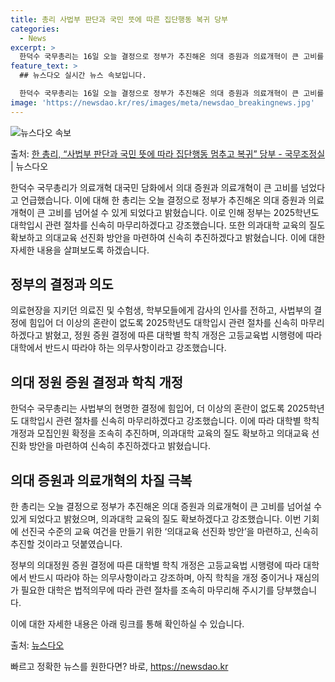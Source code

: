 ```yaml
---
title: 총리 사법부 판단과 국민 뜻에 따른 집단행동 복귀 당부
categories:
  - News
excerpt: >
  한덕수 국무총리는 16일 오늘 결정으로 정부가 추진해온 의대 증원과 의료개혁이 큰 고비를 넘어설 수 있게 되…
feature_text: >
  ## 뉴스다오 실시간 뉴스 속보입니다.

  한덕수 국무총리는 16일 오늘 결정으로 정부가 추진해온 의대 증원과 의료개혁이 큰 고비를 넘어설 수 있게 되…
image: 'https://newsdao.kr/res/images/meta/newsdao_breakingnews.jpg'
---
```


![뉴스다오 속보](https://newsdao.kr/res/images/meta/newsdao_breakingnews.jpg)

<p>출처: <a href="https://newsdao.kr/3834" rel="dofollow">한 총리, “사법부 판단과 국민 뜻에 따라 집단행동 멈추고 복귀” 당부 - 국무조정실</a> | 뉴스다오</p>

한덕수 국무총리가 의료개혁 대국민 담화에서 의대 증원과 의료개혁이 큰 고비를 넘었다고 언급했습니다. 이에 대해 한 총리는 오늘 결정으로 정부가 추진해온 의대 증원과 의료개혁이 큰 고비를 넘어설 수 있게 되었다고 밝혔습니다. 이로 인해 정부는 2025학년도 대학입시 관련 절차를 신속히 마무리하겠다고 강조했습니다. 또한 의과대학 교육의 질도 확보하고 의대교육 선진화 방안을 마련하여 신속히 추진하겠다고 밝혔습니다. 이에 대한 자세한 내용을 살펴보도록 하겠습니다. 

<h2 data-ke-size="size26">정부의 결정과 의도</h2>

의료현장을 지키던 의료진 및 수험생, 학부모들에게 감사의 인사를 전하고, 사법부의 결정에 힘입어 더 이상의 혼란이 없도록 2025학년도 대학입시 관련 절차를 신속히 마무리하겠다고 밝혔고, 정원 증원 결정에 따른 대학별 학칙 개정은 고등교육법 시행령에 따라 대학에서 반드시 따라야 하는 의무사항이라고 강조했습니다.

<h2 data-ke-size="size26">의대 정원 증원 결정과 학칙 개정</h2>

한덕수 국무총리는 사법부의 현명한 결정에 힘입어, 더 이상의 혼란이 없도록 2025학년도 대학입시 관련 절차를 신속히 마무리하겠다고 강조했습니다. 이에 따라 대학별 학칙 개정과 모집인원 확정을 조속히 추진하며, 의과대학 교육의 질도 확보하고 의대교육 선진화 방안을 마련하여 신속히 추진하겠다고 밝혔습니다.

<h2 data-ke-size="size26">의대 증원과 의료개혁의 차질 극복</h2>

한 총리는 오늘 결정으로 정부가 추진해온 의대 증원과 의료개혁이 큰 고비를 넘어설 수 있게 되었다고 밝혔으며, 의과대학 교육의 질도 확보하겠다고 강조했습니다. 이번 기회에 선진국 수준의 교육 여건을 만들기 위한 ‘의대교육 선진화 방안’을 마련하고, 신속히 추진할 것이라고 덧붙였습니다.

정부의 의대정원 증원 결정에 따른 대학별 학칙 개정은 고등교육법 시행령에 따라 대학에서 반드시 따라야 하는 의무사항이라고 강조하며, 아직 학칙을 개정 중이거나 재심의가 필요한 대학은 법적의무에 따라 관련 절차를 조속히 마무리해 주시기를 당부했습니다.

이에 대한 자세한 내용은 아래 링크를 통해 확인하실 수 있습니다. 

출처: [뉴스다오](https://newsdao.kr/3834)

<p data-ke-size="size16"></p> 

빠르고 정확한 뉴스를 원한다면? 바로, <a href="https://newsdao.kr" rel="dofollow">https://newsdao.kr</a>


